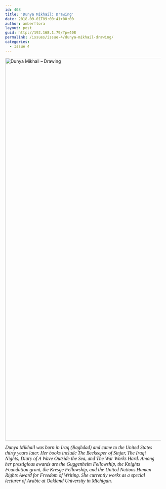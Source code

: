 ```yaml
---
id: 408
title: 'Dunya Mikhail: Drawing'
date: 2018-09-01T09:00:41+00:00
author: amberflora
layout: post
guid: http://192.168.1.79/?p=408
permalink: /issues/issue-4/dunya-mikhail-drawing/
categories:
  - Issue 4
---
```

<img loading="lazy" class="alignnone wp-image-410" src="http://amberflora.com/wp-content/uploads/2018/08/dunya-long-e1534703867382.jpg" alt="Dunya Mikhail – Drawing" width="800" height="1239" srcset="https://www.amberflora.com/wp-content/uploads/2018/08/dunya-long-e1534703867382.jpg 1502w, https://www.amberflora.com/wp-content/uploads/2018/08/dunya-long-e1534703867382-194x300.jpg 194w, https://www.amberflora.com/wp-content/uploads/2018/08/dunya-long-e1534703867382-768x1190.jpg 768w, https://www.amberflora.com/wp-content/uploads/2018/08/dunya-long-e1534703867382-661x1024.jpg 661w" sizes="(max-width: 800px) 100vw, 800px" />

<span style="font-family: georgia, palatino, serif; font-size: 12pt;"><em>Dunya Mikhail was born in Iraq (Baghdad) and came to the United States thirty years later. Her books include The Beekeeper of Sinjar, The Iraqi Nights, Diary of A Wave Outside the Sea, and The War Works Hard. Among her prestigious awards are the Guggenheim Fellowship, the Knights Foundation grant, the Kresge Fellowship, and the United Nations Human Rights Award for Freedom of Writing. She currently works as a special lecturer of Arabic at Oakland University in Michigan.</em></span>
